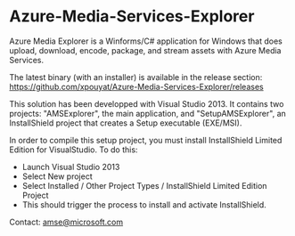 Azure-Media-Services-Explorer
=============================

Azure Media Explorer is a Winforms/C# application for Windows that does upload, download, encode, package, and stream assets with Azure Media Services.

The latest binary (with an installer) is available in the release section: https://github.com/xpouyat/Azure-Media-Services-Explorer/releases

This solution has been developped with Visual Studio 2013. It contains two projects: "AMSExplorer", the main application, and "SetupAMSExplorer", an InstallShield project that creates a Setup executable (EXE/MSI).

In order to compile this setup project, you must install InstallShield Limited Edition for VisualStudio. To do this:
- Launch Visual Studio 2013
- Select New project
- Select Installed / Other Project Types / InstallShield Limited Edition Project
- This should trigger the process to install and activate InstallShield.

Contact: amse@microsoft.com
